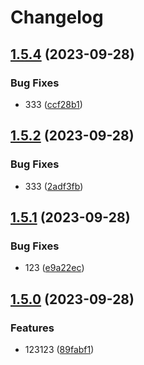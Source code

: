 # Changelog

## [1.5.4](https://github.com/StepanMatula/hcv/compare/v1.5.3...v1.5.4) (2023-09-28)


### Bug Fixes

* 333 ([ccf28b1](https://github.com/StepanMatula/hcv/commit/ccf28b191a3886c0f915f0e603b223e9986166cd))

## [1.5.2](https://github.com/StepanMatula/hcv/compare/v1.5.1...v1.5.2) (2023-09-28)


### Bug Fixes

* 333 ([2adf3fb](https://github.com/StepanMatula/hcv/commit/2adf3fb857c3596026fcd4129d06cf3edfa4df45))

## [1.5.1](https://github.com/StepanMatula/hcv/compare/v1.5.0...v1.5.1) (2023-09-28)


### Bug Fixes

* 123 ([e9a22ec](https://github.com/StepanMatula/hcv/commit/e9a22ec6f36842d078dc67b2c570454548c7c698))

## [1.5.0](https://github.com/StepanMatula/hcv/compare/1.4.2...v1.5.0) (2023-09-28)


### Features

* 123123 ([89fabf1](https://github.com/StepanMatula/hcv/commit/89fabf1360758de6d075d447f013f02e3e23f8da))
